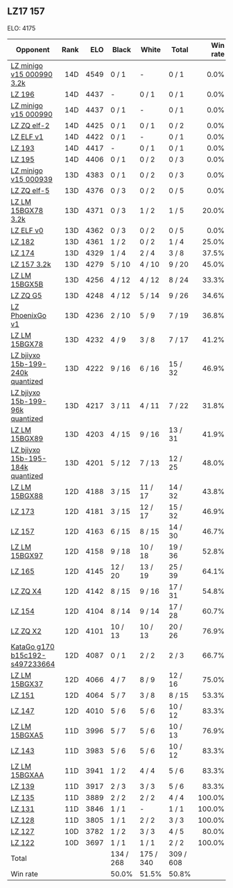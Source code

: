 ## LZ17 157 ##

ELO: 4175

Opponent | Rank | ELO | Black | White | Total | Win rate
---------|-----:|----:|-------|-------|-------|-------:
[LZ minigo v15 000990 3.2k](LZ%20minigo%20v15%20000990%203.2k.md) | 14D | 4549 | 0 / 1 | - | 0 / 1 | 0.0%
[LZ 196](LZ%20196.md) | 14D | 4437 | - | 0 / 1 | 0 / 1 | 0.0%
[LZ minigo v15 000990](LZ%20minigo%20v15%20000990.md) | 14D | 4437 | 0 / 1 | - | 0 / 1 | 0.0%
[LZ ZQ elf-2](LZ%20ZQ%20elf-2.md) | 14D | 4425 | 0 / 1 | 0 / 1 | 0 / 2 | 0.0%
[LZ ELF v1](LZ%20ELF%20v1.md) | 14D | 4422 | 0 / 1 | - | 0 / 1 | 0.0%
[LZ 193](LZ%20193.md) | 14D | 4417 | - | 0 / 1 | 0 / 1 | 0.0%
[LZ 195](LZ%20195.md) | 14D | 4406 | 0 / 1 | 0 / 2 | 0 / 3 | 0.0%
[LZ minigo v15 000939](LZ%20minigo%20v15%20000939.md) | 13D | 4383 | 0 / 1 | 0 / 2 | 0 / 3 | 0.0%
[LZ ZQ elf-5](LZ%20ZQ%20elf-5.md) | 13D | 4376 | 0 / 3 | 0 / 2 | 0 / 5 | 0.0%
[LZ LM 15BGX78 3.2k](LZ%20LM%2015BGX78%203.2k.md) | 13D | 4371 | 0 / 3 | 1 / 2 | 1 / 5 | 20.0%
[LZ ELF v0](LZ%20ELF%20v0.md) | 13D | 4362 | 0 / 3 | 0 / 2 | 0 / 5 | 0.0%
[LZ 182](LZ%20182.md) | 13D | 4361 | 1 / 2 | 0 / 2 | 1 / 4 | 25.0%
[LZ 174](LZ%20174.md) | 13D | 4329 | 1 / 4 | 2 / 4 | 3 / 8 | 37.5%
[LZ 157 3.2k](LZ%20157%203.2k.md) | 13D | 4279 | 5 / 10 | 4 / 10 | 9 / 20 | 45.0%
[LZ LM 15BGX5B](LZ%20LM%2015BGX5B.md) | 13D | 4256 | 4 / 12 | 4 / 12 | 8 / 24 | 33.3%
[LZ ZQ G5](LZ%20ZQ%20G5.md) | 13D | 4248 | 4 / 12 | 5 / 14 | 9 / 26 | 34.6%
[LZ PhoenixGo v1](LZ%20PhoenixGo%20v1.md) | 13D | 4236 | 2 / 10 | 5 / 9 | 7 / 19 | 36.8%
[LZ LM 15BGX78](LZ%20LM%2015BGX78.md) | 13D | 4232 | 4 / 9 | 3 / 8 | 7 / 17 | 41.2%
[LZ bjiyxo 15b-199-240k quantized](LZ%20bjiyxo%2015b-199-240k%20quantized.md) | 13D | 4222 | 9 / 16 | 6 / 16 | 15 / 32 | 46.9%
[LZ bjiyxo 15b-199-96k quantized](LZ%20bjiyxo%2015b-199-96k%20quantized.md) | 13D | 4217 | 3 / 11 | 4 / 11 | 7 / 22 | 31.8%
[LZ LM 15BGX89](LZ%20LM%2015BGX89.md) | 13D | 4203 | 4 / 15 | 9 / 16 | 13 / 31 | 41.9%
[LZ bjiyxo 15b-195-184k quantized](LZ%20bjiyxo%2015b-195-184k%20quantized.md) | 13D | 4201 | 5 / 12 | 7 / 13 | 12 / 25 | 48.0%
[LZ LM 15BGX88](LZ%20LM%2015BGX88.md) | 12D | 4188 | 3 / 15 | 11 / 17 | 14 / 32 | 43.8%
[LZ 173](LZ%20173.md) | 12D | 4181 | 3 / 15 | 12 / 17 | 15 / 32 | 46.9%
[LZ 157](LZ%20157.md) | 12D | 4163 | 6 / 15 | 8 / 15 | 14 / 30 | 46.7%
[LZ LM 15BGX97](LZ%20LM%2015BGX97.md) | 12D | 4158 | 9 / 18 | 10 / 18 | 19 / 36 | 52.8%
[LZ 165](LZ%20165.md) | 12D | 4145 | 12 / 20 | 13 / 19 | 25 / 39 | 64.1%
[LZ ZQ X4](LZ%20ZQ%20X4.md) | 12D | 4142 | 8 / 15 | 9 / 16 | 17 / 31 | 54.8%
[LZ 154](LZ%20154.md) | 12D | 4104 | 8 / 14 | 9 / 14 | 17 / 28 | 60.7%
[LZ ZQ X2](LZ%20ZQ%20X2.md) | 12D | 4101 | 10 / 13 | 10 / 13 | 20 / 26 | 76.9%
[KataGo g170 b15c192-s497233664](KataGo%20g170%20b15c192-s497233664.md) | 12D | 4087 | 0 / 1 | 2 / 2 | 2 / 3 | 66.7%
[LZ LM 15BGX37](LZ%20LM%2015BGX37.md) | 12D | 4066 | 4 / 7 | 8 / 9 | 12 / 16 | 75.0%
[LZ 151](LZ%20151.md) | 12D | 4064 | 5 / 7 | 3 / 8 | 8 / 15 | 53.3%
[LZ 147](LZ%20147.md) | 12D | 4010 | 5 / 6 | 5 / 6 | 10 / 12 | 83.3%
[LZ LM 15BGXA5](LZ%20LM%2015BGXA5.md) | 11D | 3996 | 5 / 7 | 5 / 6 | 10 / 13 | 76.9%
[LZ 143](LZ%20143.md) | 11D | 3983 | 5 / 6 | 5 / 6 | 10 / 12 | 83.3%
[LZ LM 15BGXAA](LZ%20LM%2015BGXAA.md) | 11D | 3941 | 1 / 2 | 4 / 4 | 5 / 6 | 83.3%
[LZ 139](LZ%20139.md) | 11D | 3917 | 2 / 3 | 3 / 3 | 5 / 6 | 83.3%
[LZ 135](LZ%20135.md) | 11D | 3889 | 2 / 2 | 2 / 2 | 4 / 4 | 100.0%
[LZ 131](LZ%20131.md) | 11D | 3846 | 1 / 1 | - | 1 / 1 | 100.0%
[LZ 128](LZ%20128.md) | 11D | 3805 | 1 / 1 | 2 / 2 | 3 / 3 | 100.0%
[LZ 127](LZ%20127.md) | 10D | 3782 | 1 / 2 | 3 / 3 | 4 / 5 | 80.0%
[LZ 122](LZ%20122.md) | 10D | 3697 | 1 / 1 | 1 / 1 | 2 / 2 | 100.0%
Total | | | 134 / 268 | 175 / 340 | 309 / 608 | 
Win rate| | | 50.0% | 51.5% | 50.8% | 
